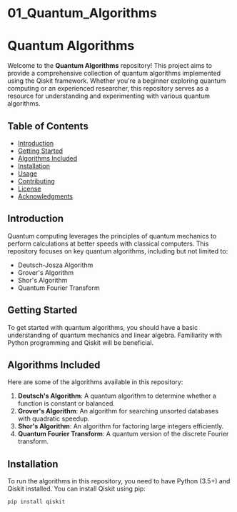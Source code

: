 # 01_Quantum_Algorithms

# Quantum Algorithms

Welcome to the **Quantum Algorithms** repository! This project aims to provide a comprehensive collection of quantum algorithms implemented using the Qiskit framework. Whether you're a beginner exploring quantum computing or an experienced researcher, this repository serves as a resource for understanding and experimenting with various quantum algorithms.

## Table of Contents

- [Introduction](#introduction)
- [Getting Started](#getting-started)
- [Algorithms Included](#algorithms-included)
- [Installation](#installation)
- [Usage](#usage)
- [Contributing](#contributing)
- [License](#license)
- [Acknowledgments](#acknowledgments)

## Introduction

Quantum computing leverages the principles of quantum mechanics to perform calculations at better speeds with classical computers. This repository focuses on key quantum algorithms, including but not limited to:

- Deutsch-Josza Algorithm
- Grover's Algorithm
- Shor's Algorithm
- Quantum Fourier Transform

## Getting Started

To get started with quantum algorithms, you should have a basic understanding of quantum mechanics and linear algebra. Familiarity with Python programming and Qiskit will be beneficial.

## Algorithms Included

Here are some of the algorithms available in this repository:

1. **Deutsch's Algorithm**: A quantum algorithm to determine whether a function is constant or balanced.
2. **Grover's Algorithm**: An algorithm for searching unsorted databases with quadratic speedup.
3. **Shor's Algorithm**: An algorithm for factoring large integers efficiently.
4. **Quantum Fourier Transform**: A quantum version of the discrete Fourier transform.

## Installation

To run the algorithms in this repository, you need to have Python (3.5+) and Qiskit installed. You can install Qiskit using pip:

```bash
pip install qiskit
